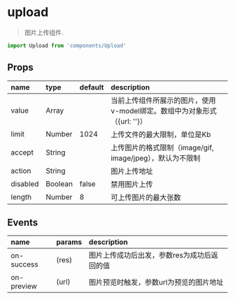 # upload

> 图片上传组件.

```js
import Upload from 'components/Upload'
```

## Props

| name | type | default | description |
| :--- | :--- | :--- | :--- |
| value | Array |  | 当前上传组件所展示的图片，使用v-model绑定。数组中为对象形式（{url: ''}） |
| limit | Number | 1024 | 上传文件的最大限制，单位是Kb |
| accept | String |  | 上传图片的格式限制（image/gif, image/jpeg），默认为不限制 |
| action | String |  | 图片上传地址 |
| disabled | Boolean | false | 禁用图片上传 |
| length | Number | 8 | 可上传图片的最大张数 |

## Events

| name | params | description |
| :--- | :--- | :--- |
| on-success | \(res\) | 图片上传成功后出发，参数res为成功后返回的值 |
| on-preview | \(url\) | 图片预览时触发，参数url为预览的图片地址 |



